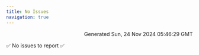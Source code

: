 ```yaml
---
title: No Issues
navigation: true
---
```


<p style="text-align:right;color:#cccs">
Generated Sun, 24 Nov 2024 05:46:29 GMT
</p>
<p>✅ No issues to report ✅</p>



